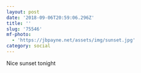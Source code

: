 ```yaml
---
layout: post
date: '2018-09-06T20:59:06.296Z'
title: ''
slug: '75546'
mf-photo:
  - 'https://jbpayne.net/assets/img/sunset.jpg'
category: social
---
```

Nice sunset tonight
